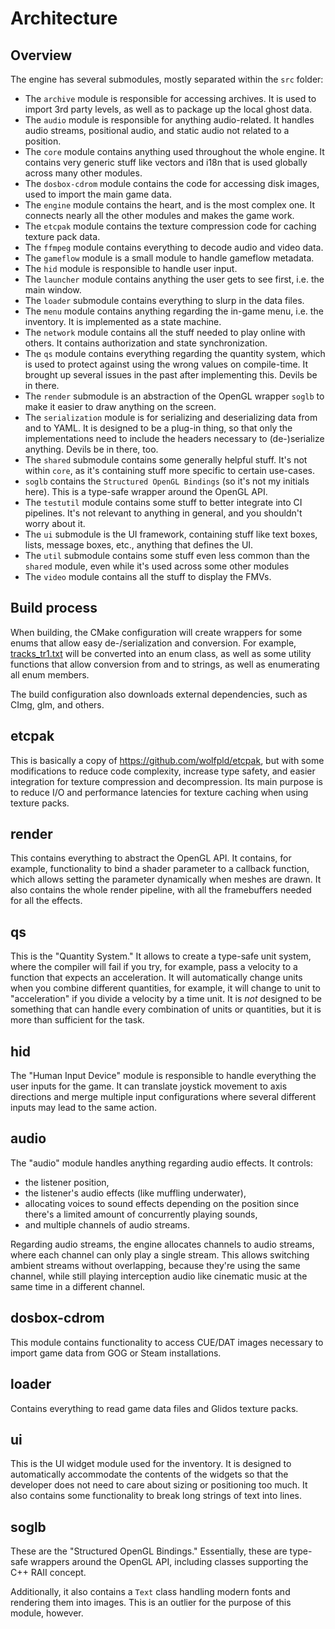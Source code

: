 # Architecture

## Overview

The engine has several submodules, mostly separated within the `src` folder:

* The `archive` module is responsible for accessing archives. It is used to
  import 3rd party levels, as well as to package up the local ghost data.
* The `audio` module is responsible for anything audio-related. It handles
  audio streams, positional audio, and static audio not related to a position.
* The `core` module contains anything used throughout the whole engine. It contains
  very generic stuff like vectors and i18n that is used globally across many
  other modules.
* The `dosbox-cdrom` module contains the code for accessing disk images, used to
  import the main game data.
* The `engine` module contains the heart, and is the most complex one. It connects
  nearly all the other modules and makes the game work.
* The `etcpak` module contains the texture compression code for caching texture
  pack data.
* The `ffmpeg` module contains everything to decode audio and video data.
* The `gameflow` module is a small module to handle gameflow metadata.
* The `hid` module is responsible to handle user input.
* The `launcher` module contains anything the user gets to see first, i.e. the
  main window.
* The `loader` submodule contains everything to slurp in the data files.
* The `menu` module contains anything regarding the in-game menu, i.e. the
  inventory. It is implemented as a state machine.
* The `network` module contains all the stuff needed to play online with others.
  It contains authorization and state synchronization.
* The `qs` module contains everything regarding the quantity system, which is used
  to protect against using the wrong values on compile-time. It brought up several
  issues in the past after implementing this. Devils be in there.
* The `render` submodule is an abstraction of the OpenGL wrapper `soglb` to make
  it easier to draw anything on the screen.
* The `serialization` module is for serializing and deserializing data from and to
  YAML. It is designed to be a plug-in thing, so that only the implementations need
  to include the headers necessary to (de-)serialize anything. Devils be in there,
  too.
* The `shared` submodule contains some generally helpful stuff. It's not within
  `core`, as it's containing stuff more specific to certain use-cases.
* `soglb` contains the `Structured OpenGL Bindings` (so it's not my initials here).
  This is a type-safe wrapper around the OpenGL API.
* The `testutil` module contains some stuff to better integrate into CI pipelines.
  It's not relevant to anything in general, and you shouldn't worry about it.
* The `ui` submodule is the UI framework, containing stuff like text boxes, lists,
  message boxes, etc., anything that defines the UI.
* The `util` submodule contains some stuff even less common than the `shared` module,
  even while it's used across some other modules
* The `video` module contains all the stuff to display the FMVs.

## Build process

When building, the CMake configuration will create wrappers for some enums that allow easy de-/serialization and
conversion. For example, [tracks_tr1.txt](./src/tracks_tr1.txt) will be converted into an enum class, as well as some
utility functions that allow conversion from and to strings, as well as enumerating all enum members.

The build configuration also downloads external dependencies, such as CImg, glm, and others.

## etcpak

This is basically a copy of https://github.com/wolfpld/etcpak, but with some modifications to reduce code complexity,
increase type safety, and easier integration for texture compression and decompression. Its main purpose is to reduce
I/O and performance latencies for texture caching when using texture packs.

## render

This contains everything to abstract the OpenGL API. It contains, for example, functionality to bind a shader parameter
to a callback function, which allows setting the parameter dynamically when meshes are drawn. It also contains the whole
render pipeline, with all the framebuffers needed for all the effects.

## qs

This is the "Quantity System." It allows to create a type-safe unit system, where the compiler will fail if you try, for
example, pass a velocity to a function that expects an acceleration. It will automatically change units when you combine
different quantities, for example, it will change to unit to "acceleration" if you divide a velocity by a time unit. It
is _not_ designed to be something that can handle every combination of units or quantities, but it is more than
sufficient for the task.

## hid

The "Human Input Device" module is responsible to handle everything the user inputs for the game. It can translate
joystick movement to axis directions and merge multiple input configurations where several different inputs may lead to
the same action.

## audio

The "audio" module handles anything regarding audio effects. It controls:

* the listener position,
* the listener's audio effects (like muffling underwater),
* allocating voices to sound effects depending on the position since there's a limited amount of concurrently playing
  sounds,
* and multiple channels of audio streams.

Regarding audio streams, the engine allocates channels to audio streams, where each channel can only play a single
stream. This allows switching ambient streams without overlapping, because they're using the same channel, while still
playing interception audio like cinematic music at the same time in a different channel.

## dosbox-cdrom

This module contains functionality to access CUE/DAT images necessary to import game data from GOG or Steam
installations.

## loader

Contains everything to read game data files and Glidos texture packs.

## ui

This is the UI widget module used for the inventory. It is designed to automatically accommodate the contents of the
widgets so that the developer does not need to care about sizing or positioning too much. It also contains some
functionality to break long strings of text into lines.

## soglb

These are the "Structured OpenGL Bindings." Essentially, these are type-safe wrappers around the OpenGL API, including
classes supporting the C++ RAII concept.

Additionally, it also contains a `Text` class handling modern fonts and rendering them into images. This is an outlier
for the purpose of this module, however.

